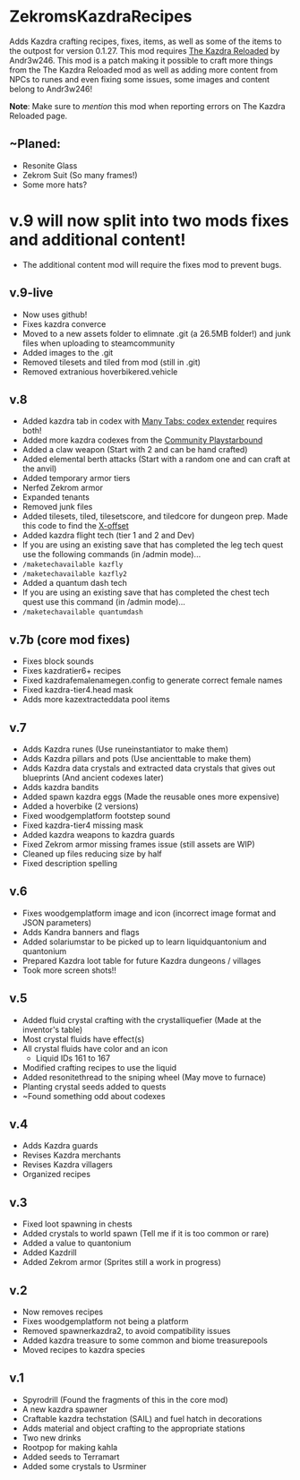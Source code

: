 # ZekromsKazdraRecipes
Adds Kazdra crafting recipes, fixes, items, as well as some of the items to the outpost for version 0.1.27.  This mod requires [The Kazdra Reloaded](http://steamcommunity.com/sharedfiles/filedetails/?id=949156982) by Andr3w246.
This mod is a patch making it possible to craft more things from the The Kazdra Reloaded mod as well as adding more content from NPCs to runes and even fixing some issues, some images and content belong to Andr3w246!

**Note**: Make sure to _mention_ this mod when reporting errors on The Kazdra Reloaded page.

## ~Planed:
* Resonite Glass
* Zekrom Suit (So many frames!)
* Some more hats?

# v.9 will now split into two mods fixes and additional content!
* The additional content mod will require the fixes mod to prevent bugs.

## v.9-live
* Now uses github!
* Fixes kazdra converce
* Moved to a new assets folder to elimnate .git (a 26.5MB folder!) and junk files when uploading to steamcommunity
* Added images to the .git
* Removed tilesets and tiled from mod (still in .git)
* Removed extranious hoverbikered.vehicle

## v.8
* Added kazdra tab in codex with [Many Tabs: codex extender](http://steamcommunity.com/sharedfiles/filedetails/?id=1119086325&searchtext=codex+extender) requires both!
* Added more kazdra codexes from the [Community Playstarbound](https://community.playstarbound.com/resources/the-kazdra.1991)
* Added a claw weapon (Start with 2 and can be hand crafted)
* Added elemental berth attacks (Start with a random one and can craft at the anvil)
* Added temporary armor tiers
* Nerfed Zekrom armor
* Expanded tenants
* Removed junk files
* Added tilesets, tiled, tilesetscore, and tiledcore for dungeon prep.  Made this code to find the [X-offset](https://jsfiddle.net/zekrom_vale/5jfxj1x8/5/)
* Added kazdra flight tech (tier 1 and 2 and Dev)
* If you are using an existing save that has completed the leg tech quest use the following commands (in /admin mode)...
* `/maketechavailable kazfly`
* `/maketechavailable kazfly2`
* Added a quantum dash tech
* If you are using an existing save that has completed the chest tech quest use this command (in /admin mode)...
* `/maketechavailable quantumdash`

## v.7b (core mod fixes)
* Fixes block sounds
* Fixes kazdratier6+ recipes
* Fixed kazdrafemalenamegen.config to generate correct female names
* Fixed kazdra-tier4.head mask
* Adds more kazextracteddata pool items

## v.7
* Adds Kazdra runes (Use runeinstantiator to make them)
* Adds Kazdra pillars and pots (Use ancienttable to make them)
* Adds Kazdra data crystals and extracted data crystals that gives out blueprints (And ancient codexes later)
* Adds kazdra bandits
* Added spawn kazdra eggs (Made the reusable ones more expensive)
* Added a hoverbike (2 versions)
* Fixed woodgemplatform footstep sound
* Fixed kazdra-tier4 missing mask
* Added kazdra weapons to kazdra guards
* Fixed Zekrom armor missing frames issue (still assets are WIP)
* Cleaned up files reducing size by half
* Fixed description spelling

## v.6
* Fixes woodgemplatform image and icon (incorrect image format and JSON parameters)
* Adds Kandra banners and flags
* Added solariumstar to be picked up to learn liquidquantonium and quantonium
* Prepared Kazdra loot table for future Kazdra dungeons / villages
* Took more screen shots!!

## v.5
* Added fluid crystal crafting with the crystalliquefier (Made at the inventor\'s table)
* Most crystal fluids have effect(s)
* All crystal fluids have color and an icon
	* Liquid IDs 161 to 167
* Modified crafting recipes to use the liquid
* Added resonitethread to the sniping wheel (May move to furnace)
* Planting crystal seeds added to quests
* ~Found something odd about codexes

## v.4
* Adds Kazdra guards
* Revises Kazdra merchants
* Revises Kazdra villagers
* Organized recipes

## v.3
* Fixed loot spawning in chests
* Added crystals to world spawn (Tell me if it is too common or rare)
* Added a value to quantonium
* Added Kazdrill
* Added Zekrom armor (Sprites still a work in progress)

## v.2
* Now removes recipes
* Fixes woodgemplatform not being a platform
* Removed spawnerkazdra2, to avoid compatibility issues
* Added kazdra treasure to some common and biome treasurepools
* Moved recipes to kazdra species

## v.1
* Spyrodrill (Found the fragments of this in the core mod)
* A new kazdra spawner
* Craftable kazdra techstation (SAIL) and fuel hatch in decorations
* Adds material and object crafting to the appropriate stations
* Two new drinks
* Rootpop for making kahla
* Added seeds to Terramart
* Added some crystals to Usrminer
